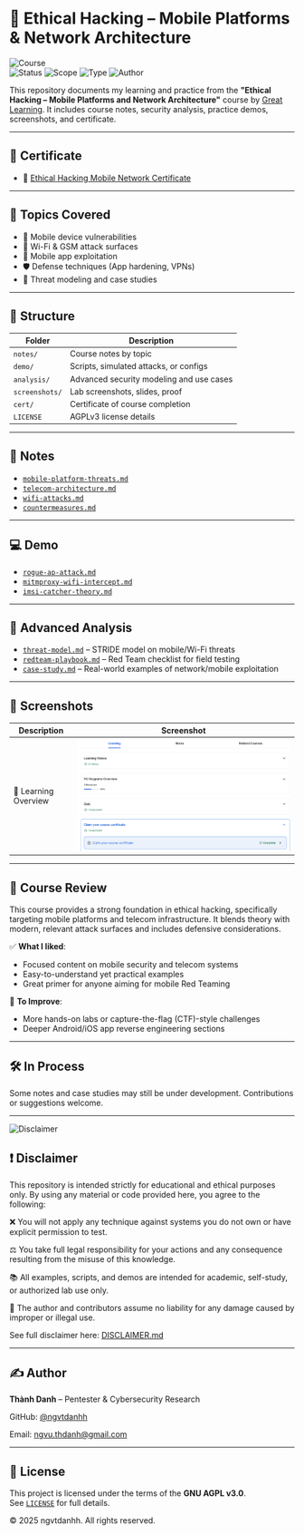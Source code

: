 # 📱 Ethical Hacking – Mobile Platforms & Network Architecture

![Course](https://img.shields.io/badge/GreatLearning-Ethical%20Hacking%20(Mobile%20%26%20Network)-completed-red?style=flat-square&logo=book)  
![Status](https://img.shields.io/badge/Status-Completed-blue?style=flat-square&logo=verizon)
![Scope](https://img.shields.io/badge/Focus-Mobile%20&%20Telecom-red?style=flat-square&logo=signal)
![Type](https://img.shields.io/badge/Type-Self--Study-orange?style=flat-square&logo=openaccess)
![Author](https://img.shields.io/badge/Maintainer-Thành%20Danh-blueviolet?style=flat-square&logo=github)


This repository documents my learning and practice from the **"Ethical Hacking – Mobile Platforms and Network Architecture"** course by [Great Learning](https://www.mygreatlearning.com/). It includes course notes, security analysis, practice demos, screenshots, and certificate.

---

## 📜 Certificate

-  🧠 [Ethical Hacking Mobile Network Certificate](./cert/certificate-ethical-hacking-learning.pdf)

---

## 📒 Topics Covered

- 📱 Mobile device vulnerabilities
- 📶 Wi-Fi & GSM attack surfaces
- 🧪 Mobile app exploitation
- 🛡️ Defense techniques (App hardening, VPNs)
- 🧠 Threat modeling and case studies

---

## 📂 Structure

| Folder | Description |
|--------|-------------|
| `notes/` | Course notes by topic |
| `demo/` | Scripts, simulated attacks, or configs |
| `analysis/` | Advanced security modeling and use cases |
| `screenshots/` | Lab screenshots, slides, proof |
| `cert/` | Certificate of course completion |
| `LICENSE` | AGPLv3 license details |

---

## 📘 Notes

- [`mobile-platform-threats.md`](./notes/mobile-platform-threats.md)
- [`telecom-architecture.md`](./notes/telecom-architecture.md)
- [`wifi-attacks.md`](./notes/wifi-attacks.md)
- [`countermeasures.md`](./notes/countermeasures.md)

---

## 💻 Demo

- [`rogue-ap-attack.md`](./demo/rogue-ap-attack.md)
- [`mitmproxy-wifi-intercept.md`](./demo/mitmproxy-wifi-intercept.md)
- [`imsi-catcher-theory.md`](./demo/imsi-catcher-theory.md)

---

## 🔎 Advanced Analysis

- [`threat-model.md`](./analysis/threat-model.md) – STRIDE model on mobile/Wi-Fi threats
- [`redteam-playbook.md`](./analysis/redteam-playbook.md) – Red Team checklist for field testing
- [`case-study.md`](./analysis/case-study.md) – Real-world examples of network/mobile exploitation

---

## 📸 Screenshots

| Description | Screenshot |
|-------------|------------|
| 📜 Learning Overview | ![](./screenshots/certificate-ethical-hacking-learning.png) |

---

## 📝 Course Review

This course provides a strong foundation in ethical hacking, specifically targeting mobile platforms and telecom infrastructure. It blends theory with modern, relevant attack surfaces and includes defensive considerations.

✅ **What I liked**:
- Focused content on mobile security and telecom systems
- Easy-to-understand yet practical examples
- Great primer for anyone aiming for mobile Red Teaming

📌 **To Improve**:
- More hands-on labs or capture-the-flag (CTF)-style challenges
- Deeper Android/iOS app reverse engineering sections

---

## 🛠️ In Process

Some notes and case studies may still be under development. Contributions or suggestions welcome.

---

![Disclaimer](https://img.shields.io/badge/Use%20Responsibly-Ethical%20Hacking-orange?style=flat-square&logo=hackthebox)

## ❗ Disclaimer

This repository is intended strictly for educational and ethical purposes only.
By using any material or code provided here, you agree to the following:

❌ You will not apply any technique against systems you do not own or have explicit permission to test.

⚖️ You take full legal responsibility for your actions and any consequence resulting from the misuse of this knowledge.

📚 All examples, scripts, and demos are intended for academic, self-study, or authorized lab use only.

🔐 The author and contributors assume no liability for any damage caused by improper or illegal use.

See full disclaimer here: [DISCLAIMER.md](./DISCLAIMER.md)

---

## ✍️ Author

**Thành Danh** – Pentester & Cybersecurity Research  

GitHub: [@ngvtdanhh](https://github.com/ngvtdanhh)  

Email: ngvu.thdanh@gmail.com

---

## 📄 License

This project is licensed under the terms of the **GNU AGPL v3.0**.  
See [`LICENSE`](./LICENSE) for full details.

© 2025 ngvtdanhh. All rights reserved.
